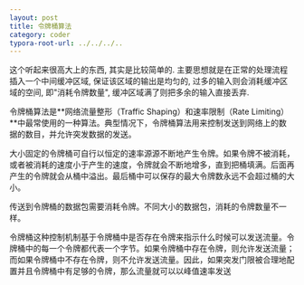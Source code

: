 ```yaml
---
layout: post
title: 令牌桶算法
category: coder
typora-root-url: ../../../..
---
```


这个听起来很高大上的东西, 其实是比较简单的. 主要思想就是在正常的处理流程插入一个中间缓冲区域, 保证该区域的输出是均匀的, 过多的输入则会消耗缓冲区域的空间, 即"消耗令牌数量", 缓冲区域满了则把多余的输入直接丢弃.

令牌桶算法是**网络流量整形（Traffic Shaping）和速率限制（Rate Limiting）**中最常使用的一种算法。典型情况下，令牌桶算法用来控制发送到网络上的数据的数目，并允许突发数据的发送。

大小固定的令牌桶可自行以恒定的速率源源不断地产生令牌。如果令牌不被消耗，或者被消耗的速度小于产生的速度，令牌就会不断地增多，直到把桶填满。后面再产生的令牌就会从桶中溢出。最后桶中可以保存的最大令牌数永远不会超过桶的大小。

传送到令牌桶的数据包需要消耗令牌。不同大小的数据包，消耗的令牌数量不一样。

令牌桶这种控制机制基于令牌桶中是否存在令牌来指示什么时候可以发送流量。令牌桶中的每一个令牌都代表一个字节。如果令牌桶中存在令牌，则允许发送流量；而如果令牌桶中不存在令牌，则不允许发送流量。因此，如果突发门限被合理地配置并且令牌桶中有足够的令牌，那么流量就可以以峰值速率发送

